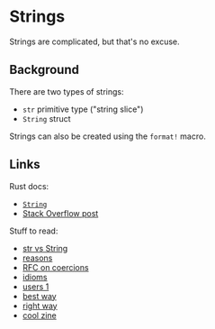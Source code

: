 # Strings

Strings are complicated, but that's no excuse.


## Background

There are two types of strings:

  * `str` primitive type ("string slice")
  * `String` struct

Strings can also be created using the `format!` macro.


## Links

Rust docs:

  * [`String`](https://doc.rust-lang.org/std/string/struct.String.html)
  * [Stack Overflow post](https://stackoverflow.com/questions/24158114/what-are-the-differences-between-rusts-string-and-str/24159933#24159933)

Stuff to read:

  * [str vs String](http://www.ameyalokare.com/rust/2017/10/12/rust-str-vs-String.html#fn:1)
  * [reasons](http://dnsh.io/music/2016/10/06/string-concatenation-in-rust-is-not-tivial/)
  * [RFC on coercions](https://github.com/rust-lang/rfcs/blob/master/text/0401-coercions.md)
  * [idioms](https://github.com/rust-unofficial/patterns/blob/master/idioms/concat-format.md)
  * [users 1](https://users.rust-lang.org/t/joining-str-many-ways/7790/8)
  * [best way](https://users.rust-lang.org/t/best-way-to-do-string-concatenation-in-2019-status-quo/24004)
  * [right way](https://users.rust-lang.org/t/what-is-right-ways-to-concat-strings/3780/5)
  * [cool zine](https://github.com/jeenalee/zines/blob/master/string-and-andstr-in-rust.pdf)
